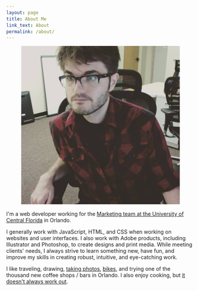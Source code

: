 ```yaml
---
layout: page
title: About Me
link_text: About
permalink: /about/
---
```


<figure class="align-right content-right">
  <img src="/img/me-office.png" class="about-me-pic" alt="My face"/>
</figure>

I'm a web developer working for the <a href="https://brand.ucf.edu/about-ucf-marketing/">Marketing team at the University of Central Florida</a> in Orlando.

I generally work with JavaScript, HTML, and CSS when working on websites and user interfaces. I also work with Adobe products, including Illustrator and Photoshop, to create designs and print media. While meeting clients' needs, I always strive to learn something new, have fun, and improve my skills in creating robust, intuitive, and eye-catching work.

I like traveling, drawing, <a href="https://www.flickr.com/photos/superdeathsquid/">taking photos</a>, <a href="http://www.youtube.com/watch?v=kZ4n_LMyrTE">bikes</a>, and trying one of the thousand new coffee shops / bars in Orlando. I also enjoy cooking, but <a href="https://www.youtube.com/watch?v=RBPI3oKhyyg">it doesn't always work out</a>.
